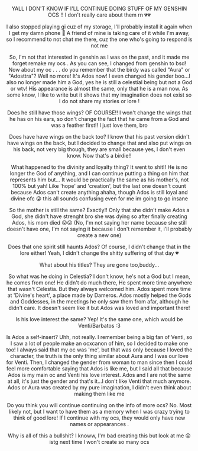 <p align="center">
YALL I DON'T KNOW IF I'LL CONTINUE DOING STUFF OF MY GENSHIN OCS !! I don't really care about them rn 💔💔 
</p>

<p align="center">
I also stopped playing gi cuz of my storage, I'll probably install it again when I get my damn phone 🙏 A friend of mine is taking care of it while I'm away, so I recommend to not chat me there, cuz the one who's going to respond is not me 
</p>

<p align="center">
So, I'm not that interested in genshin as I was on the past, and it made me forget remake my ocs . As you can see, I changed from genshin to bsd! Now about my oc . . . do you remember that the birdy was called "Aura" or "Adosttra"? Well no more! It's Ados now! I even changed his gender boo...I also no longer made him a God, yes he is still a celestial being but not a God or wtv! His appearance is almost the same, only that he is a man now. As some know, I like to write but it shows that my imagination does not exist so I do not share my stories or lore !
</p>

<p align="center">
Does he still have those wings? OF COURSE!! I won't change the wings that he has on his ears, so don't change the fact that he came from a God and was a feather first!! I just love them, bro
</p>

<p align="center">
Does have have wings on the back too? I know that his past version didn't have wings on the back, but I decided to change that and also put wings on his back, not very big though, they are small because yes, I don't even know. Now that's a birdie!!
</p>

<p align="center">
What happened to the divinity and loyalty thing? It went to shit!! He is no longer the God of anything, and I can continue putting a thing on him that represents him but... It would be practically the same as his mother's, not 100% but yah! Like 'hope' and 'creation', but the last one doesn't count because Ados can't create anything ahaha, though Ados is still loyal and divine ofc 😜 this all sounds confusing even for me im going to go insane
</p>

<p align="center">
So the mother is still the same? Exactly!! Only that she didn't make Ados a God, she didn't have strenght bro she was dying so after finally creating Ados, his mom died 😝😝 (No, I'm not saying her name because she still doesn't have one, I'm not saying it because I don't remember it, i'll probably create a new one)
</p>

<p align="center">
Does that one spirit still haunts Ados? Of course, I didn't change that in the lore either! Yeah, I didn't change the shitty suffering of that day 💔
</p>

<p align="center">
What about his titles? They are gone too,buddy...
</p>

<p align="center">
So what was he doing in Celestia? I don't know, he's not a God but I mean, he comes from one! He didn't do much there, He spent more time anywhere that wasn't Celestia. But they always welcomed him. Ados spent more time at 'Divine's heart', a place made by Dameros. Ados mostly helped the Gods and Goddesses, in the meetings he only saw them from afar, although he didn't care. It doesn't seem like it but Ados was loved and important there!
</p>

<p align="center">
Is his love interest the same? Yep! It's the same one, which would be Venti/Barbatos :3
</p>

<p align="center">
Is Ados a self-insert? Uhh, not really. I remember being a big fan of Venti, so I saw a lot of people make an ocxcanon of him, so I decided to make one too! I always said that my oc was 'me', but that was only because I loved the character, the truth is the only thing similar about Aura and I was our love for Venti. Then, I changed the gender from woman to man since then I could feel more comfortable saying that Ados is like me, but I said all that because Ados is my main oc and Venti his love interest. Ados and I are not the same at all, it's just the gender and that's it...I don't like Venti that much anymore. Ados or Aura was created by my pure imagination, I didn't even think about making them like me
</p>

<p align="center">
Do you think you will continue continuing on the info of more ocs? No. Most likely not, but I want to have them as a memory when I was crazy trying to think of good lore! If I continue with my ocs, they would only have new names or appearances . 

<p align="center">
Why is all of this a bullshit? I knoww, I'm bad creating this but look at me 😔 istg next time I won't create so many ocs

